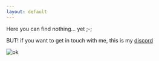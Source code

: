 ```yaml
---
layout: default
---
```


Here you can find nothing... yet ;-;


BUT! if you want to get in touch with me, this is my [discord](https://discord.com/users/729216428829442069)


![ok](https://c.tenor.com/u9XnPveDa9AAAAAM/rick-rickroll.gif)
